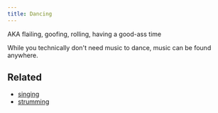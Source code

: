 ```yaml
---
title: Dancing
---
```

AKA flailing, goofing, rolling, having a good-ass time

While you technically don't need music to dance, music can be found anywhere.

## Related
- [singing](/singing)
- [strumming](/strumming)
